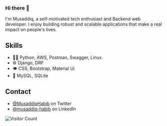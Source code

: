 ### Hi there 👋
I'm Musaddiq, a self-motivated tech enthusiast and Backend web developer.
I enjoy building robust and scalable applications that make a real impact on people's lives.
<!-- From conception to deployment, I am committed to delivering excellence every step of the way. -->

## Skills
- 👨‍💻 Python, AWS, Postman, Swagger, Linux
- ⚙️ Django, DRF
- 👁️ CSS, Bootstrap, Material Ui
- 💽 MySQL, SQLite

## Contact 
- [@MusaddiqHabib](https://twitter.com/MusaddiqHabib) on Twitter
- [@musaddiq-habib](https://www.linkedin.com/in/musaddiq-habib/) on LinkedIn

![Visitor Count](https://profile-counter.glitch.me/{msdqhabib}/count.svg)


<!--
**msdqhabib/msdqhabib** is a ✨ _special_ ✨ repository because its `README.md` (this file) appears on your GitHub profile.

Here are some ideas to get you started:

- 🔭 I’m currently working on ...
- 🌱 I’m currently learning ...
- 👯 I’m looking to collaborate on ...
- 🤔 I’m looking for help with ...
- 💬 Ask me about ...
- 📫 How to reach me: ...
- 😄 Pronouns: ...
- ⚡ Fun fact: ...
-->
